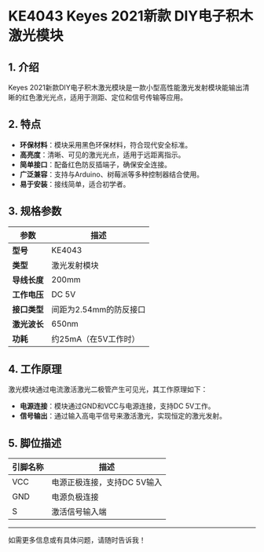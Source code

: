 
# KE4043 Keyes 2021新款 DIY电子积木 激光模块

## 1. 介绍

Keyes 2021新款DIY电子积木激光模块是一款小型高性能激光发射模块能输出清晰的红色激光光点，适用于测距、定位和信号传输等应用。

## 2. 特点

- **环保材料**：模块采用黑色环保材料，符合现代安全标准。
- **高亮度**：清晰、可见的激光光点，适用于远距离指示。
- **简单接口**：配备红色防反插端子，确保安全连接。
- **广泛兼容**：支持与Arduino、树莓派等多种控制器结合使用。
- **易于安装**：接线简单，适合初学者。

## 3. 规格参数

| 参数          | 描述                     |
|---------------|-------------------------|
| **型号**      | KE4043                  |
| **类型**      | 激光发射模块            |
| **导线长度**  | 200mm                   |
| **工作电压**  | DC 5V                   |
| **接口类型**  | 间距为2.54mm的防反接口   |
| **激光波长**  | 650nm                   |
| **功耗**      | 约25mA（在5V工作时）    |

## 4. 工作原理

激光模块通过电流激活激光二极管产生可见光，其工作原理如下：

- **电源连接**：模块通过GND和VCC与电源连接，支持DC 5V工作。
- **信号输出**：通过输入高电平信号来激活激光，实现恒定的激光发射。

## 5. 脚位描述

| 引脚名称 | 描述                             |
|----------|----------------------------------|
| VCC      | 电源正极连接，支持DC 5V输入    |
| GND      | 电源负极连接                     |
| S        | 激活信号输入端                  |

---

如需更多信息或有具体问题，请随时告诉我！
